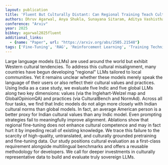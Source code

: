 ```yaml
---
layout: publication
title: 'Fluent But Culturally Distant: Can Regional Training Teach Cultural Understanding?'
authors: Dhruv Agarwal, Anya Shukla, Sunayana Sitaram, Aditya Vashistha
conference: "Arxiv"
year: 2025
bibkey: agarwal2025fluent
additional_links:
  - {name: "Paper", url: "https://arxiv.org/abs/2505.21548"}
tags: ['Fine-Tuning', 'RAG', 'Reinforcement Learning', 'Training Techniques', 'Pretraining Methods', 'Prompting']
---
```

Large language models (LLMs) are used around the world but exhibit Western cultural tendencies. To address this cultural misalignment, many countries have begun developing "regional" LLMs tailored to local communities. Yet it remains unclear whether these models merely speak the language of their users or also reflect their cultural values and practices. Using India as a case study, we evaluate five Indic and five global LLMs along two key dimensions: values (via the Inglehart-Welzel map and GlobalOpinionQA) and practices (via CulturalBench and NormAd). Across all four tasks, we find that Indic models do not align more closely with Indian cultural norms than global models. In fact, an average American person is a better proxy for Indian cultural values than any Indic model. Even prompting strategies fail to meaningfully improve alignment. Ablations show that regional fine-tuning does not enhance cultural competence and may in fact hurt it by impeding recall of existing knowledge. We trace this failure to the scarcity of high-quality, untranslated, and culturally grounded pretraining and fine-tuning data. Our study positions cultural evaluation as a first-class requirement alongside multilingual benchmarks and offers a reusable methodology for developers. We call for deeper investments in culturally representative data to build and evaluate truly sovereign LLMs.
